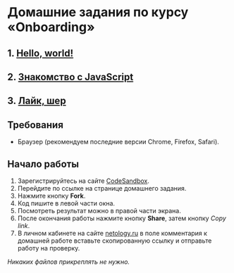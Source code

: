 # Домашние задания по курсу «Onboarding»

## 1. [Hello, world!](./hello/)

## 2. [Знакомство с JavaScript](./js/)

## 3. [Лайк, шер](./share/)

## Требования

- Браузер (рекомендуем последние версии Chrome, Firefox, Safari).

## Начало работы

1. Зарегистрируйтесь на сайте [CodeSandbox](https://codesandbox.io/).
2. Перейдите по ссылке на странице домашнего задания.
3. Нажмите кнопку **Fork**.
4. Код пишите в левой части окна.
5. Посмотреть результат можно в правой части экрана.
6. После окончания работы нажмите кнопку **Share**, затем кнопку  _Copy link_.
7. В личном кабинете на сайте [netology.ru](http://netology.ru/) в поле комментария к домашней работе вставьте скопированную ссылку и отправьте работу на проверку.

_Никаких файлов прикреплять не нужно._

